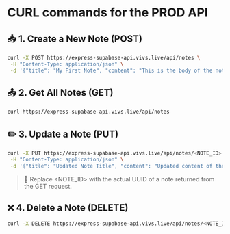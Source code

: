 # CURL commands for the PROD API

## 📥 1. Create a New Note (POST)

```bash
curl -X POST https://express-supabase-api.vivs.live/api/notes \
 -H "Content-Type: application/json" \
 -d '{"title": "My First Note", "content": "This is the body of the note."}'
```

## 📤 2. Get All Notes (GET)

```bash
curl https://express-supabase-api.vivs.live/api/notes
```

## ✏️ 3. Update a Note (PUT)

```bash
curl -X PUT https://express-supabase-api.vivs.live/api/notes/<NOTE_ID> \
 -H "Content-Type: application/json" \
 -d '{"title": "Updated Note Title", "content": "Updated content of the note."}'
```

> 🔁 Replace <NOTE_ID> with the actual UUID of a note returned from the GET request.

## ❌ 4. Delete a Note (DELETE)

```bash
curl -X DELETE https://express-supabase-api.vivs.live/api/notes/<NOTE_ID>
```
